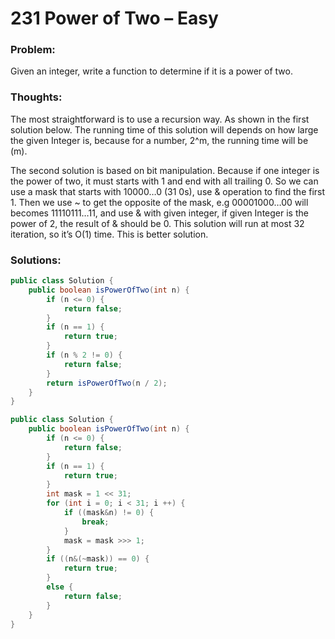 # 231 Power of Two – Easy

### Problem:
Given an integer, write a function to determine if it is a power of two.

### Thoughts:
The most straightforward is to use a recursion way. As shown in the first solution below. The running time of this solution will depends on how large the given Integer is, because for a number, 2^m, the running time will be (m).

The second solution is based on bit manipulation. Because if one integer is the power of two, it must starts with 1 and end with all trailing 0.
So we can use a mask that starts with 10000…0 (31 0s), use & operation to find the first 1. Then we use ~ to get the opposite of the mask, e.g 00001000…00 will becomes 11110111…11, and use & with given integer, if given Integer is the power of 2, the result of & should be 0. This solution will run at most 32 iteration, so it’s O(1) time. This is better solution.

### Solutions:

```java
public class Solution {
    public boolean isPowerOfTwo(int n) {
        if (n <= 0) {
            return false;
        }
        if (n == 1) {
            return true;
        }
        if (n % 2 != 0) {
            return false;
        }
        return isPowerOfTwo(n / 2);
    }
}
```

```java
public class Solution {
    public boolean isPowerOfTwo(int n) {
        if (n <= 0) {
            return false;
        }
        if (n == 1) {
            return true;
        }
        int mask = 1 << 31;
        for (int i = 0; i < 31; i ++) {
            if ((mask&n) != 0) {
                break;
            }
            mask = mask >>> 1;
        }
        if ((n&(~mask)) == 0) {
            return true;
        }
        else {
            return false;
        }
    }
}
```